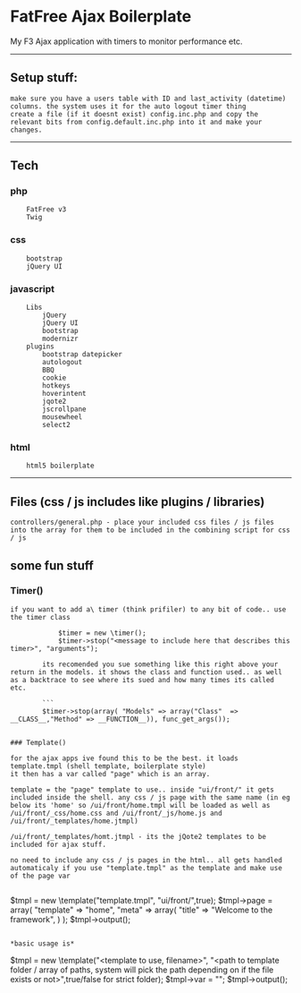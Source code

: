 FatFree Ajax Boilerplate
================


My F3 Ajax application with timers to monitor performance etc.




---



Setup stuff:
----------
	make sure you have a users table with ID and last_activity (datetime) columns. the system uses it for the auto logout timer thing
	create a file (if it doesnt exist) config.inc.php and copy the relevant bits from config.default.inc.php into it and make your changes.



---



Tech
-----------
###	php
		FatFree v3
		Twig
###	css
		bootstrap
		jQuery UI
###	javascript
		Libs
			jQuery
			jQuery UI
			bootstrap
			modernizr
		plugins
			bootstrap datepicker
			autologout
			BBQ
			cookie
			hotkeys
			hoverintent
			jqote2
			jscrollpane
			mousewheel
			select2
###	html
		html5 boilerplate




---




Files (css / js includes like plugins / libraries)
-----------
	controllers/general.php - place your included css files / js files into the array for them to be included in the combining script for css / js


some fun stuff
------------

### Timer()
	if you want to add a\ timer (think prifiler) to any bit of code.. use the timer class

```
			$timer = new \timer();
			$timer->stop("<message to include here that describes this timer>", "arguments");
```

			its recomended you sue something like this right above your return in the models. it shows the class and function used.. as well as a backtrace to see where its sued and how many times its called etc.

			```
			$timer->stop(array( "Models" => array("Class"  => __CLASS__,"Method" => __FUNCTION__)), func_get_args());
```

### Template()

for the ajax apps ive found this to be the best. it loads template.tmpl (shell template, boilerplate style)
it then has a var called "page" which is an array.

template = the "page" template to use.. inside "ui/front/" it gets included inside the shell. any css / js page with the same name (in eg below its 'home' so /ui/front/home.tmpl will be loaded as well as /ui/front/_css/home.css and /ui/front/_js/home.js and /ui/front/_templates/home.jtmpl)

/ui/front/_templates/homt.jtmpl - its the jQote2 templates to be included for ajax stuff.

no need to include any css / js pages in the html.. all gets handled automaticaly if you use "template.tmpl" as the template and make use of the page var


```
$tmpl = new \template("template.tmpl", "ui/front/",true);
$tmpl->page = array(
	"template"    => "home",
	"meta"        => array(
		"title" => "Welcome to the framework",
	)
);
$tmpl->output();
```

*basic usage is*

```
$tmpl = new \template("<template to use, filename>", "<path to template folder / array of paths, system will pick the path depending on if the file exists or not>",true/false for strict folder);
$tmpl->var = "<any cariables you wish to include to the template>";
$tmpl->output();
```

